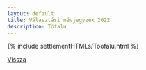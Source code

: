```yaml
---
layout: default
title: Választási névjegyzék 2022
description: Tófalu
---
```


{% include settlementHTMLs/Toofalu.html %}

[Vissza](./)